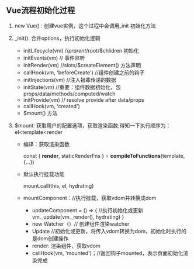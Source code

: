 ## Vue流程初始化过程

1. new Vue() :     创建vue实例，这个过程中会调用_init 初始化方法

2. _init():  合并options，执行初始化逻辑

   - initLifecycle(vm) //$prarent/$root/$chlidren 初始化
   - initEvents(vm) // 事件监听
   - initRender(vm) //slots/$createElement() 方法声明
   - callHook(vm, 'beforeCreate') //组件创建之前的钩子
   - initInjections(vm) //注入祖辈传递的数据
   - initState(vm) //重要：组件数据初始化，包props/data/methods/computed/watch
   - initProvide(vm) // resolve provide after data/props
   - callHook(vm, 'created')
   - $mount() 方法

3. $mount: 获取用户的配置选项，获取渲染函数;得知一下执行顺序为：el<template<render

   -  编译：获取渲染函数

      const { **render**, staticRenderFns } = **compileToFunctions**(template,{...})

   - 默认执行挂载功能

     mount.call(this, el, hydrating)

   - mountComponent：//执行挂载，获取vdom并转换成dom

     - updateComponent = () => {     //执行初始化或更新
             vm._update(vm._render(), hydrating)
           }
     - new Watcher（）// 创建组件渲染watcher
     - Update  //初始化或更新，将传入vdom转换为dom，初始化时执行的是dom创建操作
     - render:   渲染组件，获取vdom
     - callHook(vm, 'mounted')；//返回钩子mounted，表示页面初始化渲染完成

     

   

